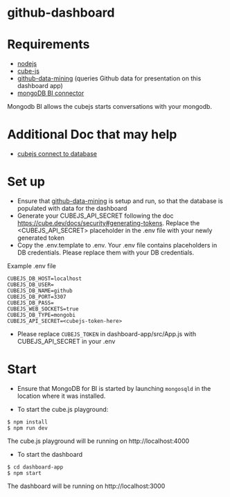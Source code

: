 # github-dashboard

# Requirements

- [nodejs](https://nodejs.org/en/download/package-manager)
- [cube-js](https://github.com/cube-js/cube.js#getting-started)
- [github-data-mining](https://github.com/mikeshng/github-data-mining) (queries Github data for presentation on this dashboard app)
- [mongoDB BI connector](https://real-time-dashboard.cube.dev/cube-js-backend-with-mongo-db)

Mongodb BI allows the cubejs starts conversations with your mongodb.

# Additional Doc that may help

- [cubejs connect to database](https://cube.dev/docs/connecting-to-the-database)

# Set up

- Ensure that [github-data-mining](https://github.com/mikeshng/github-data-mining) is setup and run, so that the database is populated with data for the dashboard
- Generate your CUBEJS_API_SECRET following the doc https://cube.dev/docs/security#generating-tokens. Replace the <CUBEJS_API_SECRET> placeholder in the .env file with your newly generated token
- Copy the .env.template to .env. Your .env file contains placeholders in DB credentials. Please replace them with your DB credentials.

Example .env file

```
CUBEJS_DB_HOST=localhost
CUBEJS_DB_USER=
CUBEJS_DB_NAME=github
CUBEJS_DB_PORT=3307
CUBEJS_DB_PASS= 
CUBEJS_WEB_SOCKETS=true
CUBEJS_DB_TYPE=mongobi
CUBEJS_API_SECRET=<cubejs-token-here>
```

- Please replace `CUBEJS_TOKEN` in dashboard-app/src/App.js with CUBEJS_API_SECRET in your .env

# Start

- Ensure that MongoDB for BI is started by launching `mongosqld` in the location where it was installed.

- To start the cube.js playground:

```Shell
$ npm install
$ npm run dev
```

The cube.js playground will be running on http://localhost:4000

- To start the dashboard

```Shell
$ cd dashboard-app
$ npm start
```

The dashboard will be running on http://localhost:3000